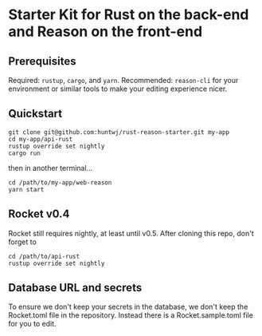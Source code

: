 # Starter Kit for Rust on the back-end and Reason on the front-end

## Prerequisites

Required: `rustup`, `cargo`, and `yarn`.
Recommended: `reason-cli` for your environment or similar tools to make your editing experience nicer.

## Quickstart

```
git clone git@github.com:huntwj/rust-reason-starter.git my-app
cd my-app/api-rust
rustup override set nightly
cargo run
```
then in another terminal...
```
cd /path/to/my-app/web-reason
yarn start
```
## Rocket v0.4

Rocket still requires nightly, at least until v0.5. After cloning this repo, don't forget to

```
cd /path/to/api-rust
rustup override set nightly
```

## Database URL and secrets

To ensure we don't keep your secrets in the database, we don't keep the Rocket.toml file in the repository. Instead there is a Rocket.sample.toml file for you to edit.
